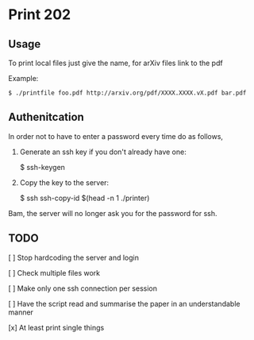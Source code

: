 Print 202
=====

Usage
----

To print local files just give the name, for arXiv files link to the pdf

Example:

	$ ./printfile foo.pdf http://arxiv.org/pdf/XXXX.XXXX.vX.pdf bar.pdf

Authenitcation
-------------

In order not to have to enter a password every time do as follows,

1. Generate an ssh key if you don't already have one:

	$ ssh-keygen

2. Copy the key to the server:

	$ ssh ssh-copy-id $(head -n 1 ./printer)

Bam, the server will no longer ask you for the password for ssh.

TODO
----

[ ] Stop hardcoding the server and login

[ ] Check multiple files work

[ ] Make only one ssh connection per session

[ ] Have the script read and summarise the paper in an understandable manner

[x] At least print single things
